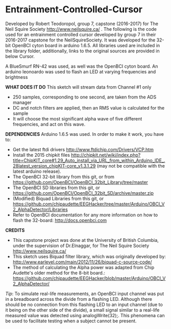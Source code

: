# Entrainment-Controlled-Cursor
Developed by Robert Teodoropol, group 7, capstone (2016-2017) for The Neil Squire Society http://www.neilsquire.ca/ .
The following is the code used for an entrainment controlled cursor developed by group 7 in their 2016-2017 capstone for the NeilSquireSociety.
It was developed for the 32-bit OpenBCI cyton board in arduino 1.6.5. 
All libraries used are included in the library folder, additionally, links to the original sources are provided in below Cursor.

A BlueSmurf RN-42 was used, as well was the OpenBCI cyton board. An arduino leonoardo was used to flash an LED at varying frequencies and brightness

<b>WHAT DOES IT DO</b>
   This sketch will stream data from Channel #1 only
  - 250 samples, corresponding to one second, are taken from the ADS manager
  - DC and notch filters are applied, then an RMS value is calculated for the sample
  - It will choose the most significant alpha wave of five different frequencies, and act on this wave.

<b>DEPENDENCIES</b> 
   Arduino 1.6.5 was used. In order to make it work, you have to:
  - Get the latest ftdi drivers http://www.ftdichip.com/Drivers/VCP.htm
  - Install the 2015 chipkit files http://chipkit.net/wiki/index.php?title=ChipKIT_core#1.29_Auto_install_via_URL_from_within_Arduino_IDE_.28latest_version_chipKIT-core_v1.3.1.29 (may not be compatible with the latest arduino release).
  - The OpenBCI 32-bit library from this git, or from https://github.com/OpenBCI/OpenBCI_32bit_Library/tree/master
  - The OpenBCI SD libraries from this git, or https://github.com/OpenBCI/OpenBCI_32bit_SD/archive/master.zip
  - (Modified) Biquad Libraries from this git, or https://github.com/chipaudette/EEGHacker/tree/master/Arduino/OBCI_V2_AlphaDetector/Libraries
  - Refer to OpenBCI documentation for any more information on how to flash the 32-board: http://docs.openbci.com

<b>CREDITS</b>
* This capstone project was done at the University of British Columbia, under the supervision of Dr.Elnaggar, for The Neil Squire Society http://www.neilsquire.ca/
* This sketch uses Biquad filter library, which was originally developed by: http://www.earlevel.com/main/2012/11/26/biquad-c-source-code/
* The method of calculating the Alpha power was adapted from Chip Audette's older method for the 8-bit board.: https://github.com/chipaudette/EEGHacker/blob/master/Arduino/OBCI_V2_AlphaDetector/
	 
<i>Tip</i>: To simulate real-life measurements, an OpenBCI input channel was put in a breadboard across the divide from a flashing LED. 
Although there should be no connection from this flashing LED to an input channel (due to it being on the other side of the divide), a small signal similar to a real-life measured value was detected using analogWrite(32);.
This phenomena can be used to facilitate testing when a subject cannot be present. 
